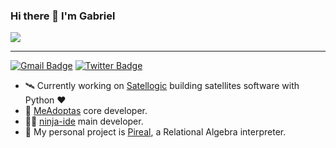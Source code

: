 ### Hi there 👋 I'm Gabriel

![](https://media.giphy.com/media/SVCSsoKU5v6ZJLk07n/giphy.gif)

----

[![Gmail Badge](https://img.shields.io/badge/-Gmail-c14438?style=flat-square&logo=Gmail&logoColor=white&link=mailto:acostadariogabriel@gmail.com)](mailto:acostadariogabriel@gmail.com)
[![Twitter Badge](https://img.shields.io/badge/-Twitter-1da1f2?style=flat-square&labelColor=1da1f2&logo=twitter&logoColor=white&link=https://www.twitter.com/_alfacentauri/)](https://www.twitter.com/_alfacentauri/)

- :artificial_satellite: Currently working on [Satellogic](https://satellogic.com) building satellites software with Python :heart:
- 🐾 [MeAdoptas](https://meadoptas.app) core developer.
- :man_technologist: [ninja-ide](http://ninja-ide.org) main developer.
- :school: My personal project is [Pireal](https://github.com/centaurialpha/pireal), a Relational Algebra interpreter.
